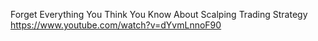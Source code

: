Forget Everything You Think You Know About Scalping Trading Strategy
https://www.youtube.com/watch?v=dYvmLnnoF90